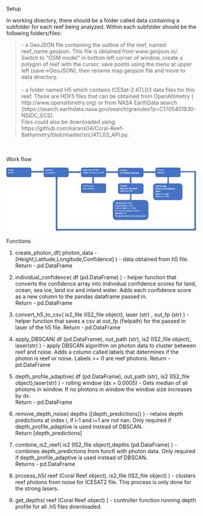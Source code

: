Setup </br>

In working directory, there should be a folder called data containing a subfolder for each reef being analyzed. Within each subfolder should be the following folders/files:
</br>
<blockquote>
- a GeoJSON file containing the outline of the reef, named reef_name.geojson. This file is obtained from www.geojson.io/. Switch to "OSM model" in bottom left corner of window, create a polygon of reef with the cursor, save points using the menu at upper left (save->GeoJSON), then rename map.geojson file and move to data directory.</br></br>
- a folder named H5 which contains ICESat-2 ATL03 data files for this reef. These are HDF5 files that can be obtained from OpenAltimetry ( http://www.openaltimetry.org) or from NASA EarthData search (https://search.earthdata.nasa.gov/search/granules?p=C1705401930-NSIDC_ECS). </br>
Files could also be downloaded using https://github.com/karans04/Coral-Reef-Bathymetry/blob/master/src/ATL03_API.py. 
</blockquote> </br></br>
Work flow </br>

![image info](./Depth_profile.png)

Functions 

1. create_photon_df( photon_data - [Height,Latitude,Longitude,Confidence] ) - data obtained from h5 file. </br>
Return - pd.DataFrame </br>

2. individual_confidence( df (pd.DataFrame) ) - helper function that converts the confidence array into individual confidence scores for land, ocean, sea ice, land ice and inland water. Adds each confidence score as a new column to the pandas dataframe passed in. </br>
Return - pd.DataFrame </br>

3. convert_h5_to_csv( is2_file (IS2_file object), laser (str) , out_fp (str) ) - helper function that saves a csv at out_fp (fielpath) for the passed in laser of the h5 file.
Return - pd.DataFrame </br>

4. apply_DBSCAN( df (pd.DataFrame), out_path (str), is2 (IS2_file object), laser(str) ) - apply DBSCAN algorithm on photon data to cluster between reef and noise. Adds a column called labels that determines if the photon is reef or noise. Labels >= 0 are reef photons.
Return - pd.DataFrame </br>

5. depth_profile_adaptive( df (pd.DataFrame), out_path (str), is2 (IS2_file object),laser(str) ) - rolling window (dx = 0.0005) - Gets median of all photons in window. If no photons in window the window size increases by dx. </br>
Return - pd.DataFrame </br>

6. remove_depth_noise( depths ([depth_predictions]) ) - retains depth predictions at index i, if i-1 and i+1 are not nan. Only required if depth_profile_adaptive is used instead of DBSCAN. </br>
Return [depth_predictions] </br>

7. combine_is2_reef( is2 (IS2_file object),depths (pd.DataFrame) ) - combines depth_predictions from func6 with photon data. Only required if depth_profile_adaptive is used instead of DBSCAN.  </br>
Returns - pd.DataFrame </br>

8. prcoess_h5( reef (Coral Reef object), is2_file (IS2_file object) ) - clusters reef photons from noise for ICESAT2 file. This process is only done for the strong lasers. </br>

9. get_depths( reef (Coral Reef object) ) - controller function running depth profile for all .h5 files downloaded. </br>
